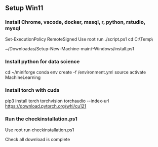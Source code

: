 ## Setup Win11 
### Install Chrome, vscode, docker, mssql, r, python, rstudio, mysql
Set-ExecutionPolicy RemoteSigned
Use root run ./script.ps1
cd C:\Temp\

~/Downloadas/Setup-New-Machine-main/-Windows/install.ps1
### Install python for data science
cd ~/miniforge
conda env create -f /environment.yml
source activate MachineLearning
### Install torch with cuda
pip3 install torch torchvision torchaudio --index-url https://download.pytorch.org/whl/cu121

### Run the checkinstallation.ps1
Use root run checkinstallation.ps1

Check all download is complete

